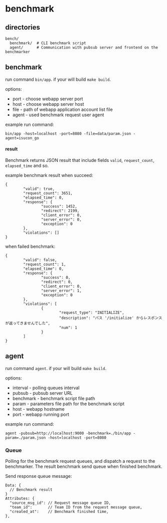 # benchmark

## directories

```
bench/
  benchmark/  # CLI benchmark script
  agent/      # Communication with pubsub server and frontend on the benchmarker
```

## benchmark

run command `bin/app`. if your will build `make build`.

options:

* port - choose webapp server port
* host - choose webapp server host
* file - path of webapp application account list file
* agent - used benchmark request user agent

example run command:

```
bin/app -host=localhost -port=8080 -file=data/param.json -agent=isucon_go
```

#### result

Benchmark returns JSON result that include fields `valid`, `request_count`, `elapsed_time` and so.

example benchmark result when succeed:

```
{
        "valid": true,
        "request_count": 3651,
        "elapsed_time": 0,
        "response": {
                "success": 1452,
                "redirect": 2199,
                "client_error": 0,
                "server_error": 0,
                "exception": 0
        },
        "violations": []
}
```

when failed benchmark:

```
{
        "valid": false,
        "request_count": 1,
        "elapsed_time": 0,
        "response": {
                "success": 0,
                "redirect": 0,
                "client_error": 0,
                "server_error": 1,
                "exception": 0
        },
        "violations": [
                {
                        "request_type": "INITIALIZE",
                        "description": "パス '/initialize' からレスポンスが返ってきませんでした",
                        "num": 1
                }
        ]
}
```

## agent

run command `agent`. if your will build `make build`.

options:

* interval - polling queues interval
* pubsub - pubsub server URL
* benchmark - benchmark script file path
* param - parameters file path for the benchmark script
* host - webapp hostname
* port - webapp running port

example run command:

```
agent -pubsub=http://localhost:9000 -benchmark=./bin/app -param=./param.json -host=localhost -port=8080
```

### Queue

Polling for the benchmark request queues, and dispatch a request to the benchmarker. The result benchmark send queue when finished benchmark.

Send response queue message:

```
Data: {
  // Benchmark result
}
Attributes: {
  "source_msg_id": // Request message queue ID,
  "team_id":       // Team ID from the request message queue,
  "created_at":    // Benchmark finished time,
},
```
